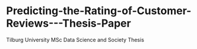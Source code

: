 # Predicting-the-Rating-of-Customer-Reviews---Thesis-Paper
Tilburg University MSc Data Science and Society Thesis 
